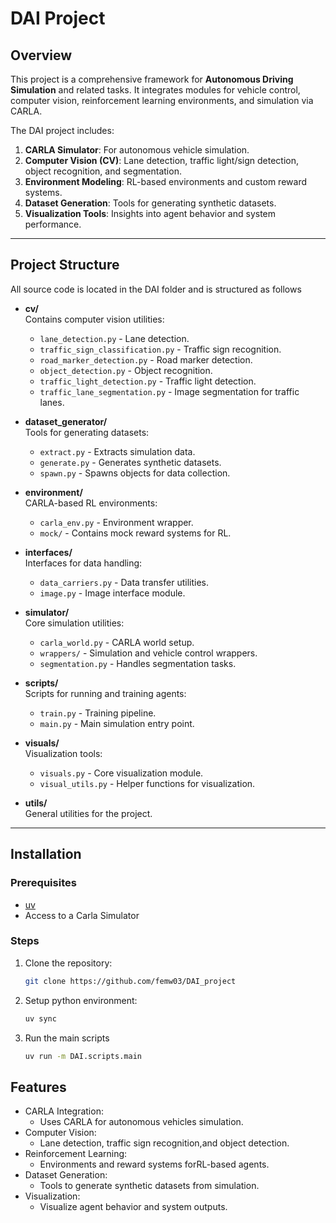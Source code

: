 # **DAI Project**

## **Overview**

This project is a comprehensive framework for **Autonomous Driving Simulation** and related tasks. It integrates modules for vehicle control, computer vision, reinforcement learning environments, and simulation via CARLA.

The DAI project includes:
1. **CARLA Simulator**: For autonomous vehicle simulation.
2. **Computer Vision (CV)**: Lane detection, traffic light/sign detection, object recognition, and segmentation.
3. **Environment Modeling**: RL-based environments and custom reward systems.
4. **Dataset Generation**: Tools for generating synthetic datasets.
5. **Visualization Tools**: Insights into agent behavior and system performance.

---

## **Project Structure**

All source code is located in the DAI folder and is structured as follows

- **cv/**  
   Contains computer vision utilities:
   - `lane_detection.py` - Lane detection.
   - `traffic_sign_classification.py` - Traffic sign recognition.
   - `road_marker_detection.py` - Road marker detection.
   - `object_detection.py` - Object recognition.
   - `traffic_light_detection.py` - Traffic light detection.
   - `traffic_lane_segmentation.py` - Image segmentation for traffic lanes.

- **dataset_generator/**  
   Tools for generating datasets:
   - `extract.py` - Extracts simulation data.
   - `generate.py` - Generates synthetic datasets.
   - `spawn.py` - Spawns objects for data collection.

- **environment/**  
   CARLA-based RL environments:
   - `carla_env.py` - Environment wrapper.
   - `mock/` - Contains mock reward systems for RL.

- **interfaces/**  
   Interfaces for data handling:
   - `data_carriers.py` - Data transfer utilities.
   - `image.py` - Image interface module.

- **simulator/**  
   Core simulation utilities:
   - `carla_world.py` - CARLA world setup.
   - `wrappers/` - Simulation and vehicle control wrappers.
   - `segmentation.py` - Handles segmentation tasks.

- **scripts/**  
   Scripts for running and training agents:
   - `train.py` - Training pipeline.
   - `main.py` - Main simulation entry point.

- **visuals/**  
   Visualization tools:
   - `visuals.py` - Core visualization module.
   - `visual_utils.py` - Helper functions for visualization.

- **utils/**  
   General utilities for the project.

---

## **Installation**

### **Prerequisites**
- [uv](https://astral.sh/blog/uv)
- Access to a Carla Simulator

### **Steps**

1. Clone the repository:
   ```bash
   git clone https://github.com/femw03/DAI_project
   ```
2. Setup python environment:
   ```bash
   uv sync
   ```
3. Run the main scripts
   ```bash
   uv run -m DAI.scripts.main
   ```

## **Features**

-	CARLA Integration:
    -	Uses CARLA for autonomous vehicles simulation.
-	Computer Vision:
    -	Lane detection, traffic sign recognition,and object detection.
-	Reinforcement Learning:
    -	Environments and reward systems forRL-based agents.
-	Dataset Generation:
    -	Tools to generate synthetic datasets from simulation.
-	Visualization:
    -	Visualize agent behavior and system outputs.